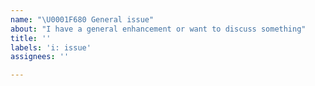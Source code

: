 ```yaml
---
name: "\U0001F680 General issue"
about: "I have a general enhancement or want to discuss something"
title: ''
labels: 'i: issue'
assignees: ''

---
```



